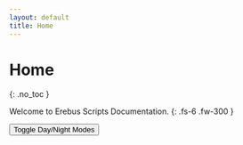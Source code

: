 ```yaml
---
layout: default
title: Home
---
```


# Home
{: .no_toc }

Welcome to Erebus Scripts Documentation.
{: .fs-6 .fw-300 }

<button class="btn js-toggle-dark-mode">Toggle Day/Night Modes</button>

<script>
const toggleDarkMode = document.querySelector('.js-toggle-dark-mode');

jtd.addEvent(toggleDarkMode, 'click', function(){
  if (jtd.getTheme() === 'dark') {
    jtd.setTheme('light');
    toggleDarkMode.textContent = 'Night Mode';
  } else {
    jtd.setTheme('dark');
    toggleDarkMode.textContent = 'Day Mode';
  }
});
</script>